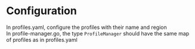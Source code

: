 # Configuration

In profiles.yaml, configure the profiles with their name and region  
In profile-manager.go, the type `ProfileManager` should have the same map of profiles as in profiles.yaml